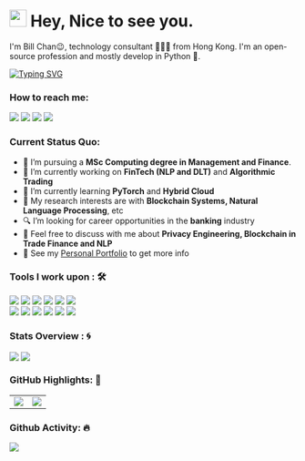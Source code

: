 <h1><img src="https://emojis.slackmojis.com/emojis/images/1531849430/4246/blob-sunglasses.gif?1531849430" width="30"/> Hey, Nice to see you.</h1>

I'm Bill Chan😉, technology consultant 👨🏻‍💻 from Hong Kong. I'm an open-source profession and mostly develop in Python 🐍.

[![Typing SVG](https://readme-typing-svg.herokuapp.com?vCenter=true&width=500&lines=Technology+Consultant+and+FinTech+Engineer;Python+Developer+with+3%2B+Years+Experience;Passionate+about+Algorithmic+Trading)](https://git.io/typing-svg)

### How to reach me: 
<a href="mailto: billpwchan@hotmail.com">
<img src="https://img.shields.io/badge/-billpwchan%40hotmail.com-7B83EB?&style=for-the-badge&logo=Microsoft-outlook&logoColor=white" ></a>  <a  href="https://www.instagram.com/billpwchan/">   <img src="https://img.shields.io/badge/@billpwchan_-%23E4405F.svg?&style=for-the-badge&logo=instagram&logoColor=white"></a>  <a href="https://www.linkedin.com/in/billpwchan1998/"><img src="https://img.shields.io/badge/billpwchan-%230077B5.svg?&style=for-the-badge&logo=linkedin&logoColor=white" ></a>  <a  href="https://www.billpwchan.com/"><img src="https://img.shields.io/badge/billpwchan.com-%2312100E.svg?&style=for-the-badge&logo=safari&logoColor=white"></a>

### Current Status Quo:

- 💼 I’m pursuing a <strong>MSc Computing degree in Management and Finance</strong>.
- 🔭 I’m currently working on <strong>FinTech (NLP and DLT)</strong> and <strong>Algorithmic Trading</strong>
- 🌱 I’m currently learning <strong>PyTorch</strong> and <strong>Hybrid Cloud</strong>
- 🤔 My research interests are with <strong>Blockchain Systems, Natural Language Processing</strong>, etc
- 🔍 I’m looking for career opportunities in the <strong>banking</strong> industry
- 💬 Feel free to discuss with me about <strong>Privacy Engineering, Blockchain in Trade Finance and NLP</strong>
- 👀 See my [Personal Portfolio](https://www.billpwchan.com) to get more info

### Tools I work upon : 🛠

<img src="https://img.shields.io/badge/Java%20-%23E00033.svg?&style=for-the-badge&logo=java&logoColor=white">   <img src="https://img.shields.io/badge/python%20-%2314354C.svg?&style=for-the-badge&logo=python&logoColor=white">   <img src="https://img.shields.io/badge/c++%20-%2300599C.svg?&style=for-the-badge&logo=c%2B%2B&logoColor=white">   <img src="https://img.shields.io/badge/javascript%20-%23323330.svg?&style=for-the-badge&logo=javascript&logoColor=%23F7DF1E">   <img src="https://img.shields.io/badge/PHP%20-%23777BB4.svg?&style=for-the-badge&logo=php&logoColor=white">   <img src="https://img.shields.io/badge/Angular%20-%23DD0031.svg?&style=for-the-badge&logo=angular&logoColor=white">   
<img src="https://img.shields.io/badge/tableau%20-%230D597F.svg?&style=for-the-badge&logo=tableau&logoColor=white">   <img src="https://img.shields.io/badge/tensorflow%20-%23FF6F00.svg?&style=for-the-badge&logo=tensorflow&logoColor=white">   <img src="https://img.shields.io/badge/neo4j%20-%23008CC1.svg?&style=for-the-badge&logo=neo4j&logoColor=white">   <img src="https://img.shields.io/badge/mongodb%20-%2347A248svg?&style=for-the-badge&logo=mongodb&logoColor=white">   <img src="https://img.shields.io/badge/git%20-%23F05032.svg?&style=for-the-badge&logo=git&logoColor=white"/>   <img src="http://img.shields.io/badge/-VS%20Code-000000?style=for-the-badge&logo=Visual-studio-code&logoColor=blue"> 

### Stats Overview : :cyclone:

<img align="center" src="https://github-readme-stats.vercel.app/api?username=billpwchan&show_icons=true&count_private=true&hide=stars&include_all_commits=false&theme=material-palenight"/>
<img align="center" src="https://github-profile-trophy.vercel.app/?username=billpwchan&theme=dracula&no-bg=true&row=1"/>

### GitHub Highlights: :blossom:
<table>
  <tr>
    <td><img align="center" src="https://github-readme-stats.vercel.app/api/top-langs/?username=billpwchan&langs_count=8&layout=compact&theme=material-palenight&hide=html,Tcl" /></td>
    <td><img align="center" src="http://github-readme-streak-stats.herokuapp.com?user=billpwchan&theme=material-palenight"/></td>
  </tr>
</table>
  
### Github Activity: 🔥 
<img align="center" src="https://activity-graph.herokuapp.com/graph?username=billpwchan&theme=dracula&color=B994E6&bg_color=2B2D3D" />
